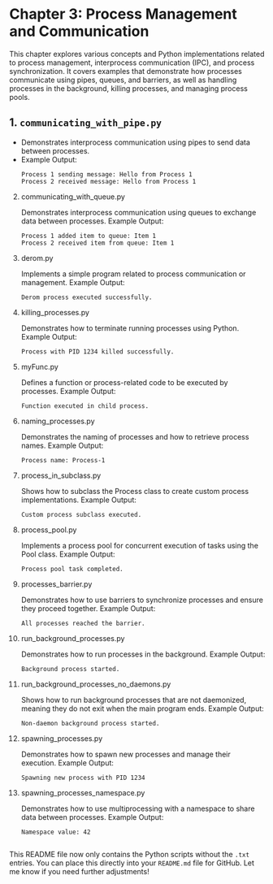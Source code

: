 # Chapter 3: Process Management and Communication

This chapter explores various concepts and Python implementations related to process management, interprocess communication (IPC), and process synchronization. It covers examples that demonstrate how processes communicate using pipes, queues, and barriers, as well as handling processes in the background, killing processes, and managing process pools.

## 1. **`communicating_with_pipe.py`**  
- Demonstrates interprocess communication using pipes to send data between processes.  
- Example Output:  
  ```plaintext
  Process 1 sending message: Hello from Process 1
  Process 2 received message: Hello from Process 1

2. communicating_with_queue.py

    Demonstrates interprocess communication using queues to exchange data between processes.
    Example Output:
    ```plaintext
    Process 1 added item to queue: Item 1
    Process 2 received item from queue: Item 1

3. derom.py

    Implements a simple program related to process communication or management.
    Example Output:
    ```plaintext
    Derom process executed successfully.

4. killing_processes.py

    Demonstrates how to terminate running processes using Python.
    Example Output:
    ```plaintext
    Process with PID 1234 killed successfully.

5. myFunc.py

    Defines a function or process-related code to be executed by processes.
    Example Output:
    ```plaintext
    Function executed in child process.

6. naming_processes.py

    Demonstrates the naming of processes and how to retrieve process names.
    Example Output:
    ```plaintext
    Process name: Process-1

7. process_in_subclass.py

    Shows how to subclass the Process class to create custom process implementations.
    Example Output:
    ```plaintext
    Custom process subclass executed.

8. process_pool.py

    Implements a process pool for concurrent execution of tasks using the Pool class.
    Example Output:
    ```plaintext
    Process pool task completed.

9. processes_barrier.py

    Demonstrates how to use barriers to synchronize processes and ensure they proceed together.
    Example Output:
    ```plaintext
    All processes reached the barrier.

10. run_background_processes.py

    Demonstrates how to run processes in the background.
    Example Output:
    ```plaintext
    Background process started.

11. run_background_processes_no_daemons.py

    Shows how to run background processes that are not daemonized, meaning they do not exit when the main program ends.
    Example Output:
    ```plaintext
    Non-daemon background process started.

12. spawning_processes.py

    Demonstrates how to spawn new processes and manage their execution.
    Example Output:
    ```plaintext
    Spawning new process with PID 1234

13. spawning_processes_namespace.py

    Demonstrates how to use multiprocessing with a namespace to share data between processes.
    Example Output:
    ```plaintext
    Namespace value: 42


This README file now only contains the Python scripts without the `.txt` entries. You can place this directly into your `README.md` file for GitHub. Let me know if you need further adjustments!
